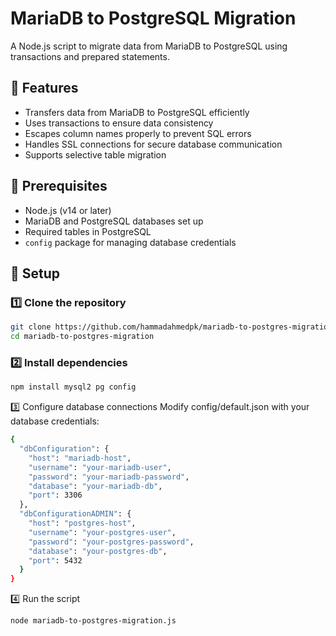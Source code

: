 # MariaDB to PostgreSQL Migration

A Node.js script to migrate data from MariaDB to PostgreSQL using transactions and prepared statements.

## 🚀 Features
- Transfers data from MariaDB to PostgreSQL efficiently
- Uses transactions to ensure data consistency
- Escapes column names properly to prevent SQL errors
- Handles SSL connections for secure database communication
- Supports selective table migration

## 📜 Prerequisites
- Node.js (v14 or later)
- MariaDB and PostgreSQL databases set up
- Required tables in PostgreSQL
- `config` package for managing database credentials

## 🔧 Setup

### 1️⃣ Clone the repository
```sh
git clone https://github.com/hammadahmedpk/mariadb-to-postgres-migration.git
cd mariadb-to-postgres-migration
```

### 2️⃣ Install dependencies
```sh
npm install mysql2 pg config
```

3️⃣ Configure database connections
Modify config/default.json with your database credentials:

```sh
{
  "dbConfiguration": {
    "host": "mariadb-host",
    "username": "your-mariadb-user",
    "password": "your-mariadb-password",
    "database": "your-mariadb-db",
    "port": 3306
  },
  "dbConfigurationADMIN": {
    "host": "postgres-host",
    "username": "your-postgres-user",
    "password": "your-postgres-password",
    "database": "your-postgres-db",
    "port": 5432
  }
}
```

4️⃣ Run the script
```sh
node mariadb-to-postgres-migration.js
```
